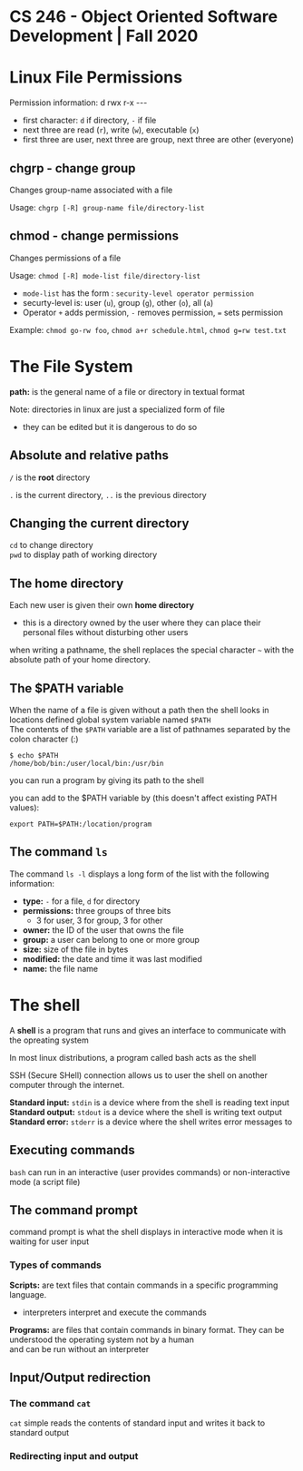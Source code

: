 # CS 246 - Object Oriented Software Development | Fall 2020

# Linux File Permissions 

Permission information: d rwx r-x ---
- first character: `d` if directory, `-` if file
- next three are read (`r`), write (`w`), executable (`x`)
- first three are user, next three are group, next three are other (everyone)

## chgrp - change group

Changes group-name associated with a file

Usage: `chgrp [-R] group-name file/directory-list`

## chmod - change permissions

Changes permissions of a file

Usage: `chmod [-R] mode-list file/directory-list`
- `mode-list` has the form : `security-level operator permission`
- securty-level is: user (`u`), group (`g`), other (`o`), all (`a`)
- Operator `+` adds permission, `-` removes permission, `=` sets permission

Example: `chmod go-rw foo`, `chmod a+r schedule.html`, `chmod g=rw test.txt`


# The File System 
**path:** is the general name of a file or directory in textual format

Note: directories in linux are just a specialized form of file
- they can be edited but it is dangerous to do so 

## Absolute and relative paths
`/` is the **root** directory

`.` is the current directory, `..` is the previous directory

## Changing the current directory
`cd` to change directory        
`pwd` to display path of working directory      

## The home directory
Each new user is given their own **home directory**
- this is a directory owned by the user where they can place their personal files without disturbing other users

when writing a pathname, the shell replaces the special character `~` with the absolute path of your home directory.        

## The $PATH variable
When the name of a file is given without a path then the shell looks in locations defined global system variable named `$PATH`      
The contents of the `$PATH` variable are a list of pathnames separated by the colon character (:)
```
$ echo $PATH
/home/bob/bin:/user/local/bin:/usr/bin
```

you can run a program by giving its path to the shell           

you can add to the $PATH variable by (this doesn't affect existing PATH values):
```
export PATH=$PATH:/location/program
```

## The command `ls`
The command `ls -l` displays a long form of the list with the following information:            
- **type:** `-` for a file, `d` for directory
- **permissions:** three groups of three bits
    - 3 for user, 3 for group, 3 for other
- **owner:** the ID of the user that owns the file
- **group:** a user can belong to one or more group
- **size:** size of the file in bytes
- **modified:** the date and time it was last modified
- **name:** the file name


# The shell

A **shell** is a program that runs and gives an interface to communicate with the opreating system 

In most linux distributions, a program called bash acts as the shell

SSH (Secure SHell) connection allows us to user the shell on another computer through the internet. 

**Standard input:** `stdin` is a device where from the shell is reading text input              
**Standard output:** `stdout` is a device where the shell is writing text output        
**Standard error:** `stderr` is a device where the shell writes error messages to            

## Executing commands

`bash` can run in an interactive (user provides commands) or non-interactive mode (a script file)

## The command prompt
command prompt is what the shell displays in interactive mode when it is waiting for user input

### Types of commands
**Scripts:** are text files that contain commands in a specific programming language. 
- interpreters interpret and execute the commands

**Programs:** are files that contain commands in binary format. They can be understood the operating system not by a human                  
and can be run without an interpreter 

## Input/Output redirection

### The command `cat`

`cat` simple reads the contents of standard input and writes it back to standard output

### Redirecting input and output


